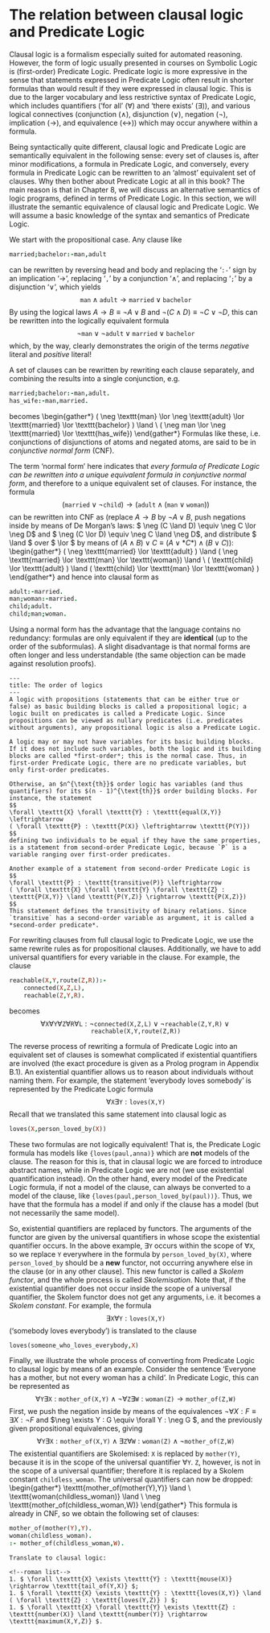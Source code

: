 <!--H3: Section 2.5-->
# The relation between clausal logic and Predicate Logic #

Clausal logic is a formalism especially suited for automated reasoning. However, the form of logic usually presented in courses on Symbolic Logic is (first-order) Predicate Logic. Predicate logic is more expressive in the sense that statements expressed in Predicate Logic often result in shorter formulas than would result if they were expressed in clausal logic. This is due to the larger vocabulary and less restrictive syntax of Predicate Logic, which includes quantifiers (&lsquo;for all&rsquo; ($\forall$) and &lsquo;there exists&rsquo; ($\exists$)), and various logical connectives (conjunction ($\land$), disjunction ($\lor$), negation ($\neg$), implication ($\rightarrow$), and equivalence ($\leftrightarrow$)) which may occur anywhere within a formula.

Being syntactically quite different, clausal logic and Predicate Logic are semantically equivalent in the following sense: every set of clauses is, after minor modifications, a formula in Predicate Logic, and conversely, every formula in Predicate Logic can be rewritten to an &lsquo;almost&rsquo; equivalent set of clauses. Why then bother about Predicate Logic at all in this book? The main reason is that in Chapter 8, we will discuss an alternative semantics of logic programs, defined in terms of Predicate Logic. In this section, we will illustrate the semantic equivalence of clausal logic and Predicate Logic. We will assume a basic knowledge of the syntax and semantics of Predicate Logic.

We start with the propositional case. Any clause like
```Prolog
married;bachelor:-man,adult
```
can be rewritten by reversing head and body and replacing the &lsquo;`:-`&rsquo; sign by an implication &lsquo;$\rightarrow$&rsquo;, replacing &lsquo;`,`&rsquo; by a conjunction &lsquo;$\land$&rsquo;, and replacing &lsquo;`;`&rsquo; by a disjunction &lsquo;$\lor$&rsquo;, which yields
$$
\texttt{man} \land \texttt{adult} \rightarrow \texttt{married} \lor \texttt{bachelor}
$$
By using the logical laws $A \rightarrow B \equiv \neg A \lor B$ and $\neg (C \land D) \equiv \neg C \lor \neg D$, this can be rewritten into the logically equivalent formula
$$
\neg \texttt{man} \lor \neg \texttt{adult} \lor \texttt{married} \lor \texttt{bachelor}
$$
which, by the way, clearly demonstrates the origin of the terms *negative* literal and *positive* literal!

A set of clauses can be rewritten by rewriting each clause separately, and combining the results into a single conjunction, e.g.
```Prolog
married;bachelor:-man,adult.
has_wife:-man,married.
```
becomes
\begin{gather*}
( \neg \texttt{man} \lor \neg \texttt{adult} \lor \texttt{married} \lor \texttt{bachelor} ) \land \\
( \neg man \lor \neg \texttt{married} \lor \texttt{has_wife})
\end{gather*}
Formulas like these, i.e. conjunctions of disjunctions of atoms and negated atoms, are said to be in *conjunctive normal form* (CNF).

The term &lsquo;normal form&rsquo; here indicates that *every formula of Predicate Logic can be rewritten into a unique equivalent formula in conjunctive normal form*, and therefore to a unique equivalent set of clauses. For instance, the formula
$$
( \texttt{married} \lor \neg \texttt{child} ) \rightarrow ( \texttt{adult} \land ( \texttt{man} \lor \texttt{woman} ) )
$$
can be rewritten into CNF as (replace $A \rightarrow B$ by $\neg A \lor B$, push negations inside by means of De Morgan&rsquo;s laws: $ \neg (C \land D) \equiv \neg C \lor \neg D$ and $ \neg (C \lor D) \equiv \neg C \land \neg D$, and distribute $ \land $ over $ \lor $ by means of $(A \land B) \lor C \equiv (A \lor *C*) \land (B \lor C)$):
\begin{gather*}
( \neg \texttt{married} \lor \texttt{adult} ) \land ( \neg \texttt{married} \lor \texttt{man} \lor \texttt{woman}) \land \\
( \texttt{child} \lor \texttt{adult} ) \land ( \texttt{child} \lor \texttt{man} \lor \texttt{woman} )
\end{gather*}
and hence into clausal form as
```Prolog
adult:-married.
man;woman:-married.
child;adult.
child;man;woman.
```
Using a normal form has the advantage that the language contains no redundancy: formulas are only equivalent if they are **identical** (up to the order of the subformulas). A slight disadvantage is that normal forms are often longer and less understandable (the same objection can be made against resolution proofs).

```{infobox}
---
title: The order of logics
---
A logic with propositions (statements that can be either true or false) as basic building blocks is called a propositional logic; a logic built on predicates is called a Predicate Logic. Since propositions can be viewed as nullary predicates (i.e. predicates without arguments), any propositional logic is also a Predicate Logic.

A logic may or may not have variables for its basic building blocks. If it does not include such variables, both the logic and its building blocks are called *first-order*; this is the normal case. Thus, in first-order Predicate Logic, there are no predicate variables, but only first-order predicates.

Otherwise, an $n^{\text{th}}$ order logic has variables (and thus quantifiers) for its $(n - 1)^{\text{th}}$ order building blocks. For instance, the statement
$$
\forall \texttt{X} \forall \texttt{Y} : \texttt{equal(X,Y)} \leftrightarrow
( \forall \texttt{P} : \texttt{P(X)} \leftrightarrow \texttt{P(Y)})
$$
defining two individuals to be equal if they have the same properties, is a statement from second-order Predicate Logic, because `P` is a variable ranging over first-order predicates.

Another example of a statement from second-order Predicate Logic is
$$
\forall \texttt{P} : \texttt{transitive(P)} \leftrightarrow
( \forall \texttt{X} \forall \texttt{Y} \forall \texttt{Z} : \texttt{P(X,Y)} \land \texttt{P(Y,Z)} \rightarrow \texttt{P(X,Z)})
$$
This statement defines the transitivity of binary relations. Since `transitive` has a second-order variable as argument, it is called a *second-order predicate*.
```

For rewriting clauses from full clausal logic to Predicate Logic, we use the same rewrite rules as for propositional clauses. Additionally, we have to add universal quantifiers for every variable in the clause. For example, the clause
```Prolog
reachable(X,Y,route(Z,R)):-
    connected(X,Z,L),
    reachable(Z,Y,R).
```
becomes
$$
\forall \texttt{X} \forall \texttt{Y} \forall \texttt{Z}
\forall \texttt{R} \forall \texttt{L} :
\neg \texttt{connected(X,Z,L)} \lor
\neg \texttt{reachable(Z,Y,R)} \lor \texttt{reachable(X,Y,route(Z,R))}
$$

The reverse process of rewriting a formula of Predicate Logic into an equivalent set of clauses is somewhat complicated if existential quantifiers are involved (the exact procedure is given as a Prolog program in Appendix B.1). An existential quantifier allows us to reason about individuals without naming them. For example, the statement &lsquo;everybody loves somebody&rsquo; is represented by the Predicate Logic formula
$$
\forall \texttt{X} \exists \texttt{Y} : \texttt{loves(X,Y)}
$$
Recall that we translated this same statement into clausal logic as
```Prolog
loves(X,person_loved_by(X))
```
These two formulas are not logically equivalent! That is, the Predicate Logic formula has models like `{loves(paul,anna)}` which are **not** models of the clause. The reason for this is, that in clausal logic we are forced to introduce abstract names, while in Predicate Logic we are not (we use existential quantification instead). On the other hand, every model of the Predicate Logic formula, if not a model of the clause, can always be converted to a model of the clause, like `{loves(paul,person_loved_by(paul))}`. Thus, we have that the formula has a model if and only if the clause has a model (but not necessarily the same model).

So, existential quantifiers are replaced by functors. The arguments of the functor are given by the universal quantifiers in whose scope the existential quantifier occurs. In the above example, $\exists \texttt{Y}$ occurs within the scope of $\forall \texttt{X}$, so we replace `Y` everywhere in the formula by `person_loved_by(X)`, where `person_loved_by` should be a **new** functor, not occurring anywhere else in the clause (or in any other clause). This new functor is called a *Skolem functor*, and the whole process is called *Skolemisation*. Note that, if the existential quantifier does not occur inside the scope of a universal quantifier, the Skolem functor does not get any arguments, i.e. it becomes a *Skolem constant*. For example, the formula
$$
\exists \texttt{X} \forall \texttt{Y} : \texttt{loves(X,Y)}
$$
(&lsquo;somebody loves everybody&rsquo;) is translated to the clause
```Prolog
loves(someone_who_loves_everybody,X)
```

Finally, we illustrate the whole process of converting from Predicate Logic to clausal logic by means of an example. Consider the sentence &lsquo;Everyone has a mother, but not every woman has a child&rsquo;. In Predicate Logic, this can be represented as
$$
\forall \texttt{Y} \exists \texttt{X} :
\texttt{mother_of(X,Y)} \land
\neg \forall \texttt{Z} \exists \texttt{W} : \texttt{woman(Z)}
\rightarrow \texttt{mother_of(Z,W)}
$$
First, we push the negation inside by means of the equivalences $\neg \forall X : F \equiv \exists X : \neg F$ and $\neg \exists Y : G \equiv \forall Y : \neg G $, and the previously given propositional equivalences, giving
$$
\forall \texttt{Y} \exists \texttt{X} :
\texttt{mother_of(X,Y)} \land \exists
\texttt{Z} \forall \texttt{W} : \texttt{woman(Z)} \land \neg \texttt{mother_of(Z,W)}
$$
The existential quantifiers are Skolemised: `X` is replaced by `mother(Y)`, because it is in the scope of the universal quantifier $\forall \texttt{Y}$. $\texttt{Z}$, however, is not in the scope of a universal quantifier; therefore it is replaced by a Skolem constant `childless_woman`. The universal quantifiers can now be dropped:
\begin{gather*}
\texttt{mother_of(mother(Y),Y)} \land \\
\texttt{woman(childless_woman)} \land \\
\neg \texttt{mother_of(childless_woman,W)}
\end{gather*}
This formula is already in CNF, so we obtain the following set of clauses:
```Prolog
mother_of(mother(Y),Y).
woman(childless_woman).
:- mother_of(childless_woman,W).
```

```{exercise} 2.14
Translate to clausal logic:

<!--roman list-->
1. $ \forall \texttt{X} \exists \texttt{Y} : \texttt{mouse(X)} \rightarrow \texttt{tail_of(Y,X)} $;
1. $ \forall \texttt{X} \exists \texttt{Y} : \texttt{loves(X,Y)} \land ( \forall \texttt{Z} : \texttt{loves(Y,Z)} ) $;
1. $ \forall \texttt{X} \forall \texttt{Y} \exists \texttt{Z} : \texttt{number(X)} \land \texttt{number(Y)} \rightarrow \texttt{maximum(X,Y,Z)} $.
```
